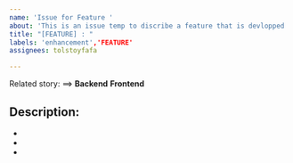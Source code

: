 ```yaml
---
name: 'Issue for Feature '
about: 'This is an issue temp to discribe a feature that is devlopped '
title: "[FEATURE] : "
labels: 'enhancement','FEATURE'
assignees: tolstoyfafa

---
```


Related story: ==> 
**Backend**
**Frontend**
## Description:
- 
-
-
